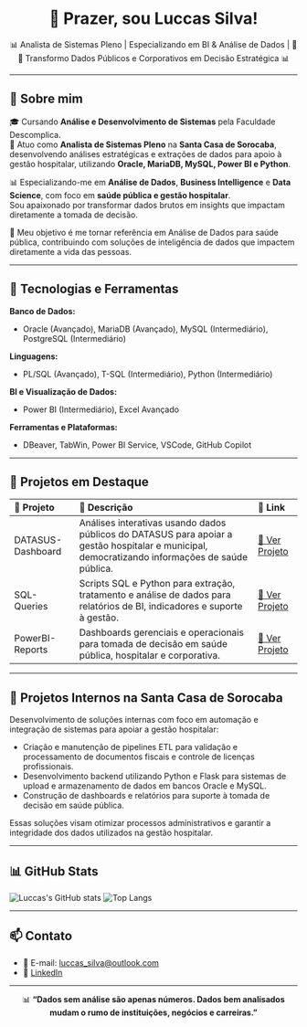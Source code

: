 <h1 align="center">👋 Prazer, sou Luccas Silva!</h1>

<p align="center">
  📊 Analista de Sistemas Pleno | Especializando em BI & Análise de Dados | 🐍💾 Transformo Dados Públicos e Corporativos em Decisão Estratégica 📊
</p>

---

## 📌 Sobre mim

🎓 Cursando **Análise e Desenvolvimento de Sistemas** pela Faculdade Descomplica.  
🏥 Atuo como **Analista de Sistemas Pleno** na **Santa Casa de Sorocaba**, desenvolvendo análises estratégicas e extrações de dados para apoio à gestão hospitalar, utilizando **Oracle, MariaDB, MySQL, Power BI e Python**.  

📊 Especializando-me em **Análise de Dados**, **Business Intelligence** e **Data Science**, com foco em **saúde pública e gestão hospitalar**.  
Sou apaixonado por transformar dados brutos em insights que impactam diretamente a tomada de decisão.  

🎯 Meu objetivo é me tornar referência em Análise de Dados para saúde pública, contribuindo com soluções de inteligência de dados que impactem diretamente a vida das pessoas.

---

## 🚀 Tecnologias e Ferramentas

**Banco de Dados:**  
- Oracle (Avançado), MariaDB (Avançado), MySQL (Intermediário), PostgreSQL (Intermediário)

**Linguagens:**  
- PL/SQL (Avançado), T-SQL (Intermediário), Python (Intermediário)

**BI e Visualização de Dados:**  
- Power BI (Intermediário), Excel Avançado

**Ferramentas e Plataformas:**  
- DBeaver, TabWin, Power BI Service, VSCode, GitHub Copilot

---

## 📁 Projetos em Destaque

| 📂 Projeto | 📑 Descrição | 📎 Link |
|:-----------------|:--------------------------------------------------------------------------|:-----------|
| DATASUS-Dashboard | Análises interativas usando dados públicos do DATASUS para apoiar a gestão hospitalar e municipal, democratizando informações de saúde pública. | [🔗 Ver Projeto](https://github.com/LSDataScience/DATASUS-Dashboard) |
| SQL-Queries | Scripts SQL e Python para extração, tratamento e análise de dados para relatórios de BI, indicadores e suporte à gestão. | [🔗 Ver Projeto](https://github.com/LSDataScience/SQL-Queries) |
| PowerBI-Reports | Dashboards gerenciais e operacionais para tomada de decisão em saúde pública, hospitalar e corporativa. | [🔗 Ver Projeto](https://github.com/LSDataScience/PowerBI-Reports) |

---

## 🏥 Projetos Internos na Santa Casa de Sorocaba

Desenvolvimento de soluções internas com foco em automação e integração de sistemas para apoiar a gestão hospitalar:

- Criação e manutenção de pipelines ETL para validação e processamento de documentos fiscais e controle de licenças profissionais.  
- Desenvolvimento backend utilizando Python e Flask para sistemas de upload e armazenamento de dados em bancos Oracle e MySQL.  
- Construção de dashboards e relatórios para suporte à tomada de decisão em saúde pública.

Essas soluções visam otimizar processos administrativos e garantir a integridade dos dados utilizados na gestão hospitalar.

---

## 📊 GitHub Stats

![Luccas's GitHub stats](https://github-readme-stats.vercel.app/api?username=LSDataScience&show_icons=true&theme=tokyonight)
![Top Langs](https://github-readme-stats.vercel.app/api/top-langs/?username=LSDataScience&layout=compact&langs_count=6&theme=tokyonight)

---

## 📫 Contato

- 📧 E-mail: [luccas_silva@outlook.com](mailto:luccas_silva@outlook.com)  
- 💼 [LinkedIn](https://www.linkedin.com/in/luccas-silva)  

---

<p align="center">
  📊 <strong>“Dados sem análise são apenas números. Dados bem analisados mudam o rumo de instituições, negócios e carreiras.”</strong>
</p>
